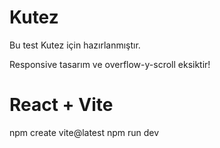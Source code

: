 # Kutez

Bu test Kutez için hazırlanmıştır.


Responsive tasarım ve overflow-y-scroll eksiktir!


# React + Vite

npm create vite@latest
npm run dev